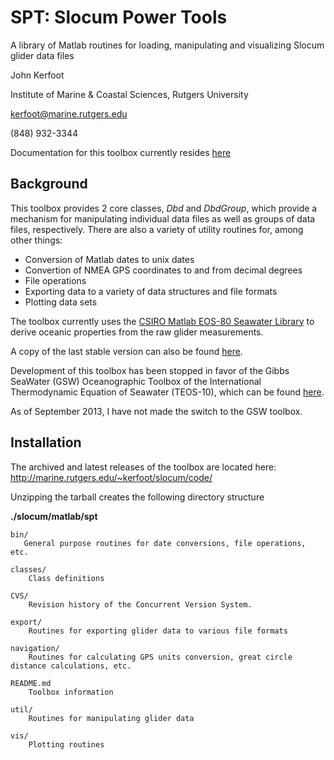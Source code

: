 SPT: Slocum Power Tools
=======================
A library of Matlab routines for loading, manipulating and visualizing Slocum 
glider data files

John Kerfoot

Institute of Marine & Coastal Sciences, Rutgers University

kerfoot@marine.rutgers.edu

(848) 932-3344

Documentation for this toolbox currently resides [here](http://rucool.marine.rutgers.edu/manuals/glider/thoughts-ideas-and-tips-for-slocum-glider-data-management)

Background
----------

This toolbox provides 2 core classes, *Dbd* and *DbdGroup*, which provide a
mechanism for manipulating individual data files as well as groups of data
files, respectively.  There are also a variety of utility routines for, among
other things:

+ Conversion of Matlab dates to unix dates
+ Convertion of NMEA GPS coordinates to and from decimal degrees
+ File operations
+ Exporting data to a variety of data structures and file formats
+ Plotting data sets

The toolbox currently uses the [CSIRO Matlab EOS-80 Seawater Library](http://www.cmar.csiro.au/datacentre/ext_docs/seawater.htm) to derive oceanic properties from the raw glider measurements.  
    

A copy of the last stable version can also be found [here](http://marine.rutgers.edu/~kerfoot/slocum/code/seawater_ver3_3.tar).

Development of this toolbox has been stopped in favor of the Gibbs SeaWater
(GSW) Oceanographic Toolbox of the International Thermodynamic Equation of
Seawater (TEOS-10), which can be found [here](http://www.teos-10.org/software/gsw_matlab_v3_02.zip).

As of September 2013, I have not made the switch to the GSW toolbox.

Installation
-------------

The archived and latest releases of the toolbox are located here:
    http://marine.rutgers.edu/~kerfoot/slocum/code/

Unzipping the tarball creates the following directory structure

**./slocum/matlab/spt**

    bin/
       General purpose routines for date conversions, file operations, etc.

    classes/
        Class definitions

    CVS/
        Revision history of the Concurrent Version System.

    export/
        Routines for exporting glider data to various file formats

    navigation/
        Routines for calculating GPS units conversion, great circle distance calculations, etc.

    README.md
        Toolbox information

    util/
        Routines for manipulating glider data

    vis/
        Plotting routines

